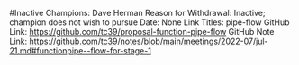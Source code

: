 #Inactive
Champions: Dave Herman
Reason for Withdrawal: Inactive; champion does not wish to pursue
Date: None
Link Titles: pipe-flow
GitHub Link: https://github.com/tc39/proposal-function-pipe-flow
GitHub Note Link: https://github.com/tc39/notes/blob/main/meetings/2022-07/jul-21.md#functionpipe--flow-for-stage-1
